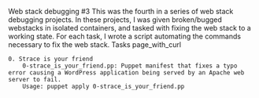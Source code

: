 Web stack debugging #3 This was the fourth in a series of web stack debugging projects. In these projects, I was given broken/bugged webstacks in isolated containers, and tasked with fixing the web stack to a working state. For each task, I wrote a script automating the commands necessary to fix the web stack.
Tasks page_with_curl

    0. Strace is your friend
        0-strace_is_your_friend.pp: Puppet manifest that fixes a typo error causing a WordPress application being served by an Apache web server to fail.
        Usage: puppet apply 0-strace_is_your_friend.pp

